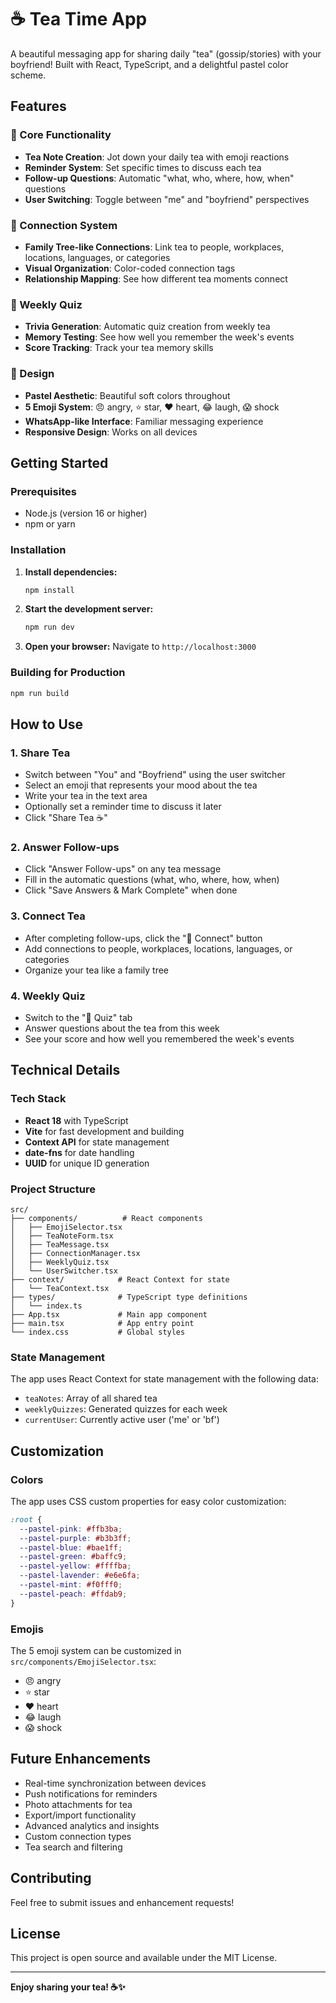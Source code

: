 # ☕ Tea Time App

A beautiful messaging app for sharing daily "tea" (gossip/stories) with your boyfriend! Built with React, TypeScript, and a delightful pastel color scheme.

## Features

### 🍵 Core Functionality
- **Tea Note Creation**: Jot down your daily tea with emoji reactions
- **Reminder System**: Set specific times to discuss each tea
- **Follow-up Questions**: Automatic "what, who, where, how, when" questions
- **User Switching**: Toggle between "me" and "boyfriend" perspectives

### 🔗 Connection System
- **Family Tree-like Connections**: Link tea to people, workplaces, locations, languages, or categories
- **Visual Organization**: Color-coded connection tags
- **Relationship Mapping**: See how different tea moments connect

### 🧠 Weekly Quiz
- **Trivia Generation**: Automatic quiz creation from weekly tea
- **Memory Testing**: See how well you remember the week's events
- **Score Tracking**: Track your tea memory skills

### 🎨 Design
- **Pastel Aesthetic**: Beautiful soft colors throughout
- **5 Emoji System**: 😠 angry, ⭐ star, ❤️ heart, 😂 laugh, 😱 shock
- **WhatsApp-like Interface**: Familiar messaging experience
- **Responsive Design**: Works on all devices

## Getting Started

### Prerequisites
- Node.js (version 16 or higher)
- npm or yarn

### Installation

1. **Install dependencies:**
   ```bash
   npm install
   ```

2. **Start the development server:**
   ```bash
   npm run dev
   ```

3. **Open your browser:**
   Navigate to `http://localhost:3000`

### Building for Production

```bash
npm run build
```

## How to Use

### 1. Share Tea
- Switch between "You" and "Boyfriend" using the user switcher
- Select an emoji that represents your mood about the tea
- Write your tea in the text area
- Optionally set a reminder time to discuss it later
- Click "Share Tea ☕"

### 2. Answer Follow-ups
- Click "Answer Follow-ups" on any tea message
- Fill in the automatic questions (what, who, where, how, when)
- Click "Save Answers & Mark Complete" when done

### 3. Connect Tea
- After completing follow-ups, click the "🔗 Connect" button
- Add connections to people, workplaces, locations, languages, or categories
- Organize your tea like a family tree

### 4. Weekly Quiz
- Switch to the "🧠 Quiz" tab
- Answer questions about the tea from this week
- See your score and how well you remembered the week's events

## Technical Details

### Tech Stack
- **React 18** with TypeScript
- **Vite** for fast development and building
- **Context API** for state management
- **date-fns** for date handling
- **UUID** for unique ID generation

### Project Structure
```
src/
├── components/          # React components
│   ├── EmojiSelector.tsx
│   ├── TeaNoteForm.tsx
│   ├── TeaMessage.tsx
│   ├── ConnectionManager.tsx
│   ├── WeeklyQuiz.tsx
│   └── UserSwitcher.tsx
├── context/            # React Context for state
│   └── TeaContext.tsx
├── types/              # TypeScript type definitions
│   └── index.ts
├── App.tsx             # Main app component
├── main.tsx            # App entry point
└── index.css           # Global styles
```

### State Management
The app uses React Context for state management with the following data:
- `teaNotes`: Array of all shared tea
- `weeklyQuizzes`: Generated quizzes for each week
- `currentUser`: Currently active user ('me' or 'bf')

## Customization

### Colors
The app uses CSS custom properties for easy color customization:
```css
:root {
  --pastel-pink: #ffb3ba;
  --pastel-purple: #b3b3ff;
  --pastel-blue: #bae1ff;
  --pastel-green: #baffc9;
  --pastel-yellow: #ffffba;
  --pastel-lavender: #e6e6fa;
  --pastel-mint: #f0fff0;
  --pastel-peach: #ffdab9;
}
```

### Emojis
The 5 emoji system can be customized in `src/components/EmojiSelector.tsx`:
- 😠 angry
- ⭐ star  
- ❤️ heart
- 😂 laugh
- 😱 shock

## Future Enhancements

- Real-time synchronization between devices
- Push notifications for reminders
- Photo attachments for tea
- Export/import functionality
- Advanced analytics and insights
- Custom connection types
- Tea search and filtering

## Contributing

Feel free to submit issues and enhancement requests!

## License

This project is open source and available under the MIT License.

---

**Enjoy sharing your tea! ☕✨**
